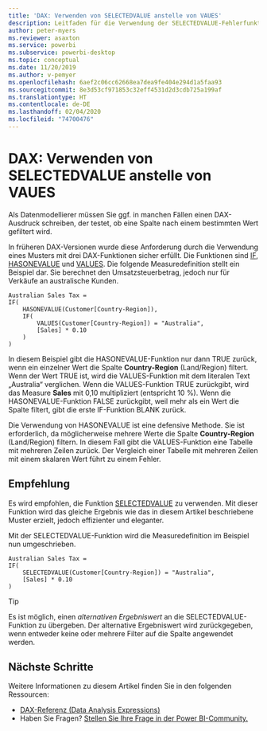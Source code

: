 ```yaml
---
title: 'DAX: Verwenden von SELECTEDVALUE anstelle von VAUES'
description: Leitfaden für die Verwendung der SELECTEDVALUE-Fehlerfunktionen
author: peter-myers
ms.reviewer: asaxton
ms.service: powerbi
ms.subservice: powerbi-desktop
ms.topic: conceptual
ms.date: 11/20/2019
ms.author: v-pemyer
ms.openlocfilehash: 6aef2c06cc62668ea7dea9fe404e294d1a5faa93
ms.sourcegitcommit: 8e3d53cf971853c32eff4531d2d3cdb725a199af
ms.translationtype: HT
ms.contentlocale: de-DE
ms.lasthandoff: 02/04/2020
ms.locfileid: "74700476"
---
```

# <a name="dax-use-selectedvalue-instead-of-values"></a>DAX: Verwenden von SELECTEDVALUE anstelle von VAUES

Als Datenmodellierer müssen Sie ggf. in manchen Fällen einen DAX-Ausdruck schreiben, der testet, ob eine Spalte nach einem bestimmten Wert gefiltert wird.

In früheren DAX-Versionen wurde diese Anforderung durch die Verwendung eines Musters mit drei DAX-Funktionen sicher erfüllt. Die Funktionen sind [IF](/dax/if-function-dax), [HASONEVALUE](/dax/hasonevalue-function-dax) und [VALUES](/dax/values-function-dax). Die folgende Measuredefinition stellt ein Beispiel dar. Sie berechnet den Umsatzsteuerbetrag, jedoch nur für Verkäufe an australische Kunden.

```dax
Australian Sales Tax =
IF(
    HASONEVALUE(Customer[Country-Region]),
    IF(
        VALUES(Customer[Country-Region]) = "Australia",
        [Sales] * 0.10
    )
)
```

In diesem Beispiel gibt die HASONEVALUE-Funktion nur dann TRUE zurück, wenn ein einzelner Wert die Spalte **Country-Region** (Land/Region) filtert. Wenn der Wert TRUE ist, wird die VALUES-Funktion mit dem literalen Text „Australia“ verglichen. Wenn die VALUES-Funktion TRUE zurückgibt, wird das Measure **Sales** mit 0,10 multipliziert (entspricht 10 %). Wenn die HASONEVALUE-Funktion FALSE zurückgibt, weil mehr als ein Wert die Spalte filtert, gibt die erste IF-Funktion BLANK zurück.

Die Verwendung von HASONEVALUE ist eine defensive Methode. Sie ist erforderlich, da möglicherweise mehrere Werte die Spalte **Country-Region** (Land/Region) filtern. In diesem Fall gibt die VALUES-Funktion eine Tabelle mit mehreren Zeilen zurück. Der Vergleich einer Tabelle mit mehreren Zeilen mit einem skalaren Wert führt zu einem Fehler.

## <a name="recommendation"></a>Empfehlung

Es wird empfohlen, die Funktion [SELECTEDVALUE](/dax/selectedvalue-function) zu verwenden. Mit dieser Funktion wird das gleiche Ergebnis wie das in diesem Artikel beschriebene Muster erzielt, jedoch effizienter und eleganter.

Mit der SELECTEDVALUE-Funktion wird die Measuredefinition im Beispiel nun umgeschrieben.

```dax
Australian Sales Tax =
IF(
    SELECTEDVALUE(Customer[Country-Region]) = "Australia",
    [Sales] * 0.10
)
```

> [!TIP]
> Es ist möglich, einen _alternativen Ergebniswert_ an die SELECTEDVALUE-Funktion zu übergeben. Der alternative Ergebniswert wird zurückgegeben, wenn entweder keine oder mehrere Filter auf die Spalte angewendet werden.

## <a name="next-steps"></a>Nächste Schritte

Weitere Informationen zu diesem Artikel finden Sie in den folgenden Ressourcen:

- [DAX-Referenz (Data Analysis Expressions)](/dax/)
- Haben Sie Fragen? [Stellen Sie Ihre Frage in der Power BI-Community.](https://community.powerbi.com/)
